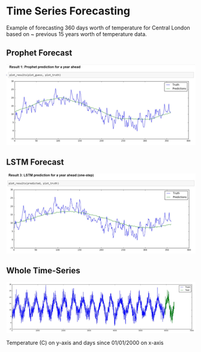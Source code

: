 # Time Series Forecasting

Example of forecasting 360 days worth of temperature for Central London based on ~ previous 15 years worth of temperature data.

## Prophet Forecast

![Prophet](prophet.JPG)

## LSTM Forecast

![Prophet](lstm.JPG)

## Whole Time-Series

![Prophet](full_data.JPG)

Temperature (C) on y-axis and days since 01/01/2000 on x-axis